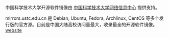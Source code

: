 中国科学技术大学开源软件镜像由 [中国科学技术大学网络信息中心](http://ustcnet.ustc.edu.cn/) 提供支持。

mirrors.ustc.edu.cn 是 Debian, Ubuntu, Fedora, Archlinux, CentOS 等多个发行版的官方源。目前是中国大陆高校访问量最大，收录最全的开源软件镜像。
[website](https://mirrors.ustc.edu.cn/)
